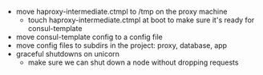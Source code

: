 - move haproxy-intermediate.ctmpl to /tmp on the proxy machine
  - touch haproxy-intermediate.ctmpl at boot to make sure it's ready for consul-template
- move consul-template config to a config file
- move config files to subdirs in the project: proxy, database, app
- graceful shutdowns on unicorn
  - make sure we can shut down a node without dropping requests
